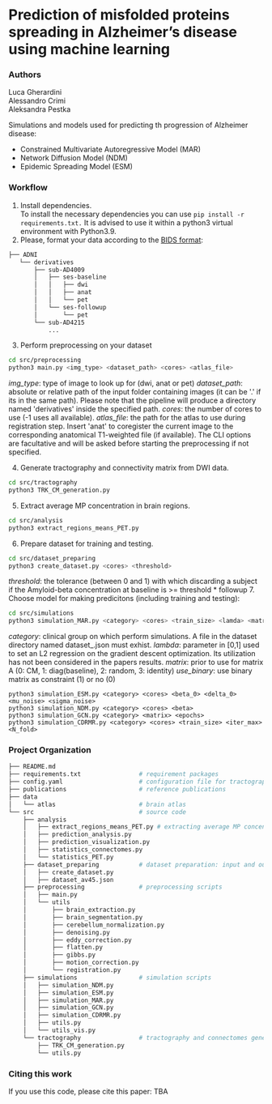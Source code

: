 # Prediction of misfolded proteins spreading in Alzheimer’s disease using machine learning

### Authors 
Luca Gherardini <br> 
Alessandro Crimi <br>
Aleksandra Pestka


Simulations and models used for predicting th progression of Alzheimer disease:
- Constrained Multivariate Autoregressive Model (MAR)
- Network Diffusion Model (NDM)
- Epidemic Spreading Model (ESM)

### Workflow
1. Install dependencies.<br>
To install the necessary dependencies you can use ```pip install -r requirements.txt.``` It is advised to use it within a python3 virtual environment with Python3.9. 
2. Please, format your data according to the [BIDS format](https://bids.neuroimaging.io/):
```bash
├── ADNI
   └── derivatives
       ├── sub-AD4009
       │   ├── ses-baseline
       │   │   ├── dwi
       │   │   ├── anat
       │   │   └── pet
       │   └── ses-followup
       │       └── pet
       └── sub-AD4215
           ...

```
3. Perform preprocessing on your dataset
``` bash
cd src/preprocessing
python3 main.py <img_type> <dataset_path> <cores> <atlas_file>
```
*img_type*: type of image to look up for (dwi, anat or pet)
*dataset_path*: absolute or relative path of the input folder containing images (it can be '.' if its in the same path). Please note that the pipeline will produce a directory named 'derivatives' inside the specified path.
*cores*: the number of cores to use (-1 uses all available).
*atlas_file*: the path for the atlas to use during registration step. Insert 'anat' to coregister the current image to the corresponding anatomical T1-weighted file (if available).
The CLI options are facultative and will be asked before starting the preprocessing if not specified.

4. Generate tractography and connectivity matrix from DWI data. 
``` bash
cd src/tractography
python3 TRK_CM_generation.py
```
5. Extract average MP concentration in brain regions. 
```bash
cd src/analysis
python3 extract_regions_means_PET.py
```
6. Prepare dataset for training and testing. 
```bash
cd src/dataset_preparing
python3 create_dataset.py <cores> <threshold>
```
*threshold*: the tolerance (between 0 and 1) with which discarding a subject if the Amyloid-beta concentration at baseline is >= threshold * followup
7. Choose model for making predicitons (including training and testing):
```bash
cd src/simulations
python3 simulation_MAR.py <category> <cores> <train_size> <lamda> <matrix> <use_binary> <iter_max> <N_fold>
```
*category*: clinical group on which perform simulations. A file in the dataset directory named dataset_<category>.json must exhist.
*lambda*: parameter in [0,1] used to set an L2 regression on the gradient descent optimization. Its utilization has not been considered in the papers results.
*matrix*: prior to use for matrix A (0: CM, 1: diag(baseline), 2: random, 3: identity)
*use_binary*: use binary matrix as constraint (1) or no (0)
```
python3 simulation_ESM.py <category> <cores> <beta_0> <delta_0> <mu_noise> <sigma_noise>
python3 simulation_NDM.py <category> <cores> <beta>
python3 simulation_GCN.py <category> <matrix> <epochs>
python3 simulation_CDRMR.py <category> <cores> <train_size> <iter_max> <N_fold>
```


### Project Organization
```bash
├── README.md                                      
├── requirements.txt                # requirement packages
├── config.yaml                     # configuration file for tractography and connectome generation
├── publications                    # reference publications
├── data
│   └── atlas                       # brain atlas
└── src                             # source code 
    ├── analysis                   
    │   ├── extract_regions_means_PET.py # extracting average MP concentration from brain regions
    │   ├── prediction_analysis.py
    │   ├── prediction_visualization.py
    │   ├── statistics_connectomes.py
    │   └── statistics_PET.py
    ├── dataset_preparing           # dataset preparation: input and output for MAR and simulations 
    │   ├── create_dataset.py
    │   ├── dataset_av45.json
    ├── preprocessing               # preprocessing scripts 
    │   ├── main.py
    │   └── utils
    │       ├── brain_extraction.py
    │       ├── brain_segmentation.py
    │       ├── cerebellum_normalization.py
    │       ├── denoising.py
    │       ├── eddy_correction.py
    │       ├── flatten.py
    │       ├── gibbs.py
    │       ├── motion_correction.py
    │       └── registration.py
    ├── simulations                 # simulation scripts 
    │   ├── simulation_NDM.py 
    │   ├── simulation_ESM.py
    │   ├── simulation_MAR.py
    │   ├── simulation_GCN.py
    │   ├── simulation_CDRMR.py
    │   ├── utils.py
    │   └── utils_vis.py
    └── tractography                # tractography and connectomes generation 
        ├── TRK_CM_generation.py
        └── utils.py
```

### Citing this work
If you use this code, please cite this paper: TBA 
